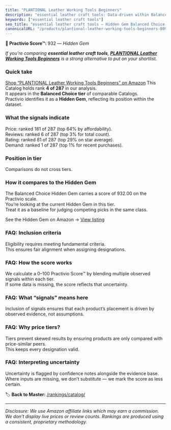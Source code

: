 ```yaml
---
title: "PLANTIONAL Leather Working Tools Beginners"
description: "essential leather craft tools: Data-driven within Balanced Choice ranking using the Practivio Score™. Positioned by quality, value, demand, findability, moment…"
keywords: ["essential leather craft tools"]
seo_title: "essential leather craft tools — Hidden Gem Balanced Choice (2025)"
canonicalURL: "/products/plantional-leather-working-tools-beginners-B09VBWYHQY/"
---
```


**💎 Practivio Score™:** 932 — _Hidden Gem_


*If you're comparing **essential leather craft tools**, **[PLANTIONAL Leather Working Tools Beginners](https://www.amazon.com/dp/B09VBWYHQY?tag=practivio-20)** is a strong alternative to put on your shortlist.*
### Quick take
[Shop “PLANTIONAL Leather Working Tools Beginners” on Amazon](https://www.amazon.com/dp/B09VBWYHQY?tag=practivio-20)
This Catalog holds rank **4 of 287** in our analysis.  
It appears in the **Balanced Choice tier** of comparable Catalogs.  
Practivio identifies it as a **Hidden Gem**, reflecting its position within the dataset.

### What the signals indicate
Price: ranked 181 of 287 (top 64% by affordability).  
Reviews: ranked 6 of 287 (top 3% for total count).  
Rating: ranked 81 of 287 (top 29% on star average).  
Demand: ranked 1 of 287 (top 1% for recent purchases).

### Position in tier
Comparisons do not cross tiers.

### How it compares to the Hidden Gem
The Balanced Choice Hidden Gem carries a score of 932.00 on the Practivio scale.  
You’re looking at the current Hidden Gem in this tier.  
Treat it as a baseline for judging competing picks in the same class.  

See the Hidden Gem on Amazon → [View listing](https://www.amazon.com/dp/B09VBWYHQY?tag=practivio-20)

### FAQ: Inclusion criteria
Eligibility requires meeting fundamental criteria.  
This ensures fair alignment when assigning designations.

### FAQ: How the score works
We calculate a 0–100 Practivio Score™ by blending multiple observed signals within each tier.  
If some data is missing, the score reflects that uncertainty.

### FAQ: What “signals” means here
Inclusion of signals ensures that each product’s placement is driven by observed evidence, not assumptions.

### FAQ: Why price tiers?
Tiers prevent skewed results by ensuring products are only compared with price-similar peers.  
This keeps every designation valid.

### FAQ: Interpreting uncertainty
Uncertainty is flagged by confidence notes alongside the evidence base.  
Where inputs are missing, we don’t substitute — we mark the score as less certain.


🏷️ **Back to Master:** [/rankings/catalog/](/rankings/catalog/)

---
_Disclosure: We use Amazon affiliate links which may earn a commission. We don’t display live prices or review counts. Rankings are produced using a consistent, proprietary methodology._
